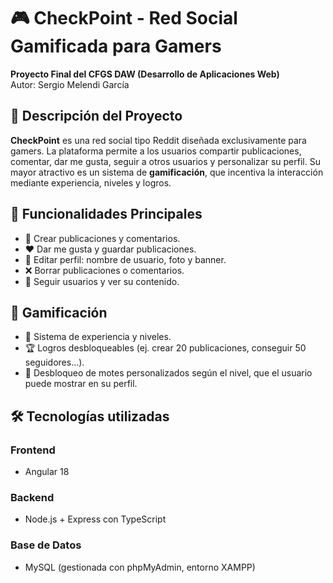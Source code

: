 # 🎮 CheckPoint - Red Social Gamificada para Gamers

**Proyecto Final del CFGS DAW (Desarrollo de Aplicaciones Web)**  
Autor: Sergio Melendi García

## 🧠 Descripción del Proyecto

**CheckPoint** es una red social tipo Reddit diseñada exclusivamente para gamers. La plataforma permite a los usuarios compartir publicaciones, comentar, dar me gusta, seguir a otros usuarios y personalizar su perfil. Su mayor atractivo es un sistema de **gamificación**, que incentiva la interacción mediante experiencia, niveles y logros.

## 🚀 Funcionalidades Principales

- 📝 Crear publicaciones y comentarios.
- ❤️ Dar me gusta y guardar publicaciones.
- 🔧 Editar perfil: nombre de usuario, foto y banner.
- ❌ Borrar publicaciones o comentarios.
- 👥 Seguir usuarios y ver su contenido.

## 🧩 Gamificación

- 🧪 Sistema de experiencia y niveles.
- 🏆 Logros desbloqueables (ej. crear 20 publicaciones, conseguir 50 seguidores...).
- 🧢 Desbloqueo de motes personalizados según el nivel, que el usuario puede mostrar en su perfil.

## 🛠️ Tecnologías utilizadas

### Frontend
- Angular 18

### Backend
- Node.js + Express con TypeScript

### Base de Datos
- MySQL (gestionada con phpMyAdmin, entorno XAMPP)
